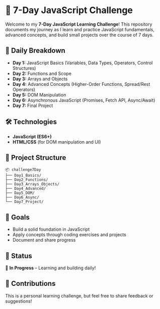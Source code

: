 # 🚀 7-Day JavaScript Challenge

Welcome to my **7-Day JavaScript Learning Challenge**! This repository documents my journey as I learn and practice JavaScript fundamentals, advanced concepts, and build small projects over the course of 7 days.

## 📅 Daily Breakdown
- **Day 1:** JavaScript Basics (Variables, Data Types, Operators, Control Structures)  
- **Day 2:** Functions and Scope  
- **Day 3:** Arrays and Objects  
- **Day 4:** Advanced Concepts (Higher-Order Functions, Spread/Rest Operators)  
- **Day 5:** DOM Manipulation  
- **Day 6:** Asynchronous JavaScript (Promises, Fetch API, Async/Await)  
- **Day 7:** Final Project  

## 🛠️ Technologies
- **JavaScript (ES6+)**  
- **HTML/CSS** (for DOM manipulation and UI)  

## 📂 Project Structure
```
📦 challenge7Day
├── Day1_Basics/
├── Day2_Functions/
├── Day3_Arrays_Objects/
├── Day4_Advanced/
├── Day5_DOM/
├── Day6_Async/
└── Day7_Project/
```

## 🌟 Goals
- Build a solid foundation in JavaScript  
- Apply concepts through coding exercises and projects  
- Document and share progress  

## 🚧 Status
🔨 **In Progress** – Learning and building daily!  

## 🤝 Contributions
This is a personal learning challenge, but feel free to share feedback or suggestions!